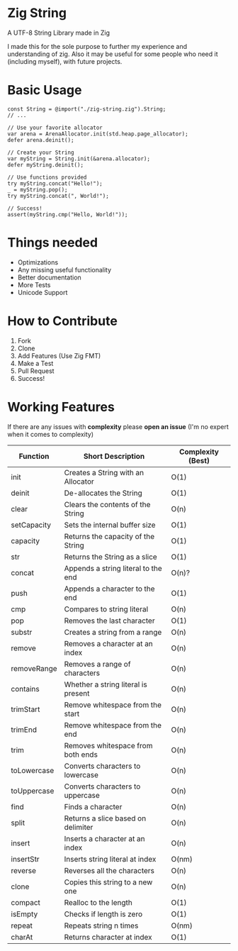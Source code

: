 # Zig String
A UTF-8 String Library made in Zig

I made this for the sole purpose to further my experience and understanding of zig.
Also it may be useful for some people who need it (including myself), with future projects.

# Basic Usage
```zig
const String = @import("./zig-string.zig").String;
// ...

// Use your favorite allocator
var arena = ArenaAllocator.init(std.heap.page_allocator);
defer arena.deinit();

// Create your String
var myString = String.init(&arena.allocator);
defer myString.deinit();

// Use functions provided
try myString.concat("Hello!");
_ = myString.pop();
try myString.concat(", World!");

// Success!
assert(myString.cmp("Hello, World!"));

```

# Things needed
- Optimizations
- Any missing useful functionality
- Better documentation
- More Tests
- Unicode Support

# How to Contribute
1. Fork
2. Clone
3. Add Features (Use Zig FMT)
4. Make a Test
5. Pull Request
6. Success!

# Working Features
If there are any issues with <b>complexity</b> please <b>open an issue</b>
(I'm no expert when it comes to complexity)

Function      | Short Description                    | Complexity (Best)
--------------|--------------------------------------|-----------
init          | Creates a String with an Allocator   | O(1)
deinit        | De-allocates the String              | O(1)
clear         | Clears the contents of the String    | O(n)
setCapacity   | Sets the internal buffer size        | O(1)
capacity      | Returns the capacity of the String   | O(1)
str           | Returns the String as a slice        | O(1)
concat        | Appends a string literal to the end  | O(n)?
push          | Appends a character to the end       | O(1)
cmp           | Compares to string literal           | O(n)
pop           | Removes the last character           | O(1)
substr        | Creates a string from a range        | O(n)
remove        | Removes a character at an index      | O(n)
removeRange   | Removes a range of characters        | O(n)
contains      | Whether a string literal is present  | O(n)
trimStart     | Remove whitespace from the start     | O(n)
trimEnd       | Remove whitespace from the end       | O(n)
trim          | Removes whitespace from both ends    | O(n)
toLowercase   | Converts characters to lowercase     | O(n)
toUppercase   | Converts characters to uppercase     | O(n)
find          | Finds a character                    | O(n)
split         | Returns a slice based on delimiter   | O(n)
insert        | Inserts a character at an index      | O(n)
insertStr     | Inserts string literal at index      | O(nm)
reverse       | Reverses all the characters          | O(n)
clone         | Copies this string to a new one      | O(n)
compact       | Realloc to the length                | O(1)
isEmpty       | Checks if length is zero             | O(1)
repeat        | Repeats string n times               | O(nm)
charAt        | Returns character at index           | O(1)
